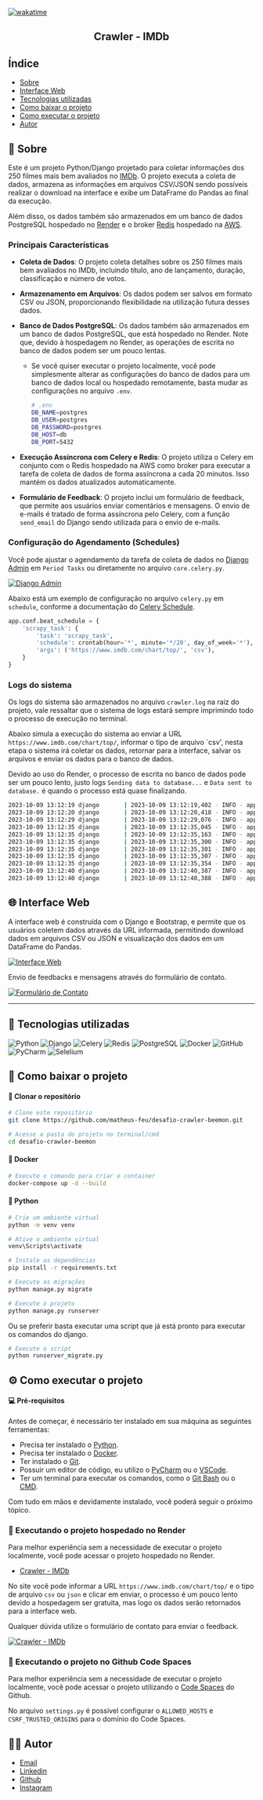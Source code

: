 [![wakatime](https://wakatime.com/badge/user/3bd24664-869f-460a-94e1-b98da8136504/project/018b0553-2e4f-452e-8f1c-50e5d4c05dee.svg)](https://wakatime.com/@Feu/projects/jdeiczpjnu?start=2023-10-03&end=2023-10-09) 

<h2 align="center">Crawler - IMDb</h2>

## Índice

- [Sobre](#-sobre)
- [Interface Web](#-interface-web)
- [Tecnologias utilizadas](#-tecnologias-utilizadas)
- [Como baixar o projeto](#-como-baixar-o-projeto)
- [Como executar o projeto](#-como-executar-o-projeto)
- [Autor](#-autor)

## 📖 Sobre

Este é um projeto Python/Django projetado para coletar informações dos 250 filmes mais bem avaliados
no [IMDb](https://www.imdb.com/chart/top/). O projeto executa a coleta de dados, armazena as informações em arquivos
CSV/JSON sendo possíveis realizar o download na interface e exibe um DataFrame do Pandas ao final da execução.

Além disso, os dados também são armazenados em um banco de dados PostgreSQL hospedado no [Render](https://render.com) e
o broker [Redis](https://redis.io/) hospedado na [AWS](https://aws.amazon.com/pt/).

### Principais Características

- **Coleta de Dados**: O projeto coleta detalhes sobre os 250 filmes mais bem avaliados no IMDb, incluindo título, ano
  de lançamento, duração, classificação e número de votos.


- **Armazenamento em Arquivos**: Os dados podem ser salvos em formato CSV ou JSON, proporcionando flexibilidade na
  utilização futura desses dados.


- **Banco de Dados PostgreSQL**: Os dados também são armazenados em um banco de dados PostgreSQL, que está hospedado no
  Render. Note que, devido à hospedagem no Render, as operações de escrita no banco de dados podem ser um pouco lentas.

    - Se você quiser executar o projeto localmente, você pode simplesmente alterar as configurações do banco de dados
      para um banco de dados local ou hospedado remotamente, basta mudar as configurações no arquivo `.env`.

      ```bash
      # .env
      DB_NAME=postgres
      DB_USER=postgres
      DB_PASSWORD=postgres
      DB_HOST=db
      DB_PORT=5432
      ```

- **Execução Assíncrona com Celery e Redis**: O projeto utiliza o Celery em conjunto com o Redis hospedado na AWS como
  broker para executar a tarefa de coleta de dados de forma assíncrona a cada 20 minutos. Isso mantém os dados
  atualizados automaticamente.

- **Formulário de Feedback**: O projeto inclui um formulário de feedback, que permite aos usuários enviar comentários e
  mensagens. O envio de e-mails é tratado de forma assíncrona pelo Celery, com a função `send_email` do Django sendo
  utilizada para o envio de e-mails.

### Configuração do Agendamento (Schedules)

Você pode ajustar o agendamento da tarefa de coleta de dados no [Django Admin](http://localhost:8000/admin)
em `Period Tasks` ou diretamente no arquivo `core.celery.py`.

[![Django Admin](https://imgur.com/vkJrYSI.png)](http://localhost:8000/admin)

Abaixo está um exemplo de configuração no arquivo `celery.py` em `schedule`, conforme a documentação
do [Celery Schedule](https://docs.celeryproject.org/en/stable/userguide/periodic-tasks.html#crontab-schedules).

```python
app.conf.beat_schedule = {
    'scrapy_task': {
        'task': 'scrapy_task',
        'schedule': crontab(hour='*', minute='*/20', day_of_week='*'),
        'args': ('https://www.imdb.com/chart/top/', 'csv'),
    }
}
```

### Logs do sistema

Os logs do sistema são armazenados no arquivo `crawler.log` na raiz do projeto, vale ressaltar que o sistema de logs
estará sempre imprimindo todo o processo de execução no terminal.

Abaixo simula a execução do sistema ao enviar a URL `https://www.imdb.com/chart/top/`, informar o tipo de arquivo `csv',
nesta etapa o sistema irá coletar os dados, retornar para a interface, salvar os arquivos e enviar os dados para o banco
de dados.

Devido ao uso do Render, o processo de escrita no banco de dados pode ser um pouco lento, justo
logs `Sending data to database...` e `Data sent to database.` é quando o processo está quase finalizando.

```bash
2023-10-09 13:12:19 django       | 2023-10-09 13:12:19,402 - INFO - app.helpers.setup_logger - Initializing Selenium...
2023-10-09 13:12:20 django       | 2023-10-09 13:12:20,418 - INFO - app.helpers.setup_logger - Selenium initialized 
2023-10-09 13:12:29 django       | 2023-10-09 13:12:29,076 - INFO - app.helpers.setup_logger - Getting https://www.imdb.com/chart/top/...
2023-10-09 13:12:35 django       | 2023-10-09 13:12:35,045 - INFO - app.helpers.setup_logger - Getting movie data and validation...
2023-10-09 13:12:35 django       | 2023-10-09 13:12:35,163 - INFO - app.helpers.setup_logger - Closing Selenium...
2023-10-09 13:12:35 django       | 2023-10-09 13:12:35,300 - INFO - app.helpers.setup_logger - Movie data collected.
2023-10-09 13:12:35 django       | 2023-10-09 13:12:35,301 - INFO - app.helpers.setup_logger - Saving files...
2023-10-09 13:12:35 django       | 2023-10-09 13:12:35,307 - INFO - app.helpers.setup_logger - Saving CSV file in media/imdb_data.csv...
2023-10-09 13:12:35 django       | 2023-10-09 13:12:35,354 - INFO - app.helpers.setup_logger - Files saved.
2023-10-09 13:12:40 django       | 2023-10-09 13:12:40,387 - INFO - app.helpers.setup_logger - Create connection with database.
2023-10-09 13:12:40 django       | 2023-10-09 13:12:40,388 - INFO - app.helpers.setup_logger - Sending data to database...
```

## 🌐 Interface Web

A interface web é construída com o Django e Bootstrap, e permite que os usuários coletem dados através da URL informada,
permitindo download dados em arquivos CSV ou JSON e visualização dos dados em um DataFrame do Pandas.

[![Interface Web](https://imgur.com/3nCvD5E.png)](http://localhost:8000/)

Envio de feedbacks e mensagens através do formulário de contato.

[![Formulário de Contato](https://imgur.com/ZVR5ykC.png)](http://localhost:8000/)

---

## 🚀 Tecnologias utilizadas

![Python](https://img.shields.io/badge/-Python-3776AB?style=flat-square&logo=python&logoColor=white)
![Django](https://img.shields.io/badge/-Django-092E20?style=flat-square&logo=django&logoColor=white)
![Celery](https://img.shields.io/badge/-Celery-37814A?style=flat-square&logo=celery&logoColor=white)
![Redis](https://img.shields.io/badge/-Redis-DC382D?style=flat-square&logo=redis&logoColor=white)
![PostgreSQL](https://img.shields.io/badge/-PostgreSQL-336791?style=flat-square&logo=postgresql&logoColor=white)
![Docker](https://img.shields.io/badge/-Docker-2496ED?style=flat-square&logo=docker&logoColor=white)
![GitHub](https://img.shields.io/badge/-GitHub-181717?style=flat-square&logo=github&logoColor=white)
![PyCharm](https://img.shields.io/badge/-PyCharm-000000?style=flat-square&logo=pycharm&logoColor=white)
![Selelium](https://img.shields.io/badge/-Selelium-43B02A?style=flat-square&logo=selelium&logoColor=white)

## 🎯 Como baixar o projeto

#### 📁 Clonar o repositório

```bash
# Clone este repositório
git clone https://github.com/matheus-feu/desafio-crawler-beemon.git

# Acesse a pasta do projeto no terminal/cmd
cd desafio-crawler-beemon
```

#### 🐳 Docker

```bash
# Execute o comando para criar o container
docker-compose up -d --build
```

#### 🐍 Python

```bash
# Crie um ambiente virtual
python -m venv venv

# Ative o ambiente virtual
venv\Scripts\activate

# Instale as dependências
pip install -r requirements.txt

# Execute as migrações
python manage.py migrate

# Execute o projeto
python manage.py runserver
```

Ou se preferir basta executar uma script que já está pronto para executar os comandos do django.

```bash
# Execute o script
python runserver_migrate.py
```

## ⚙️ Como executar o projeto

#### 💻 Pré-requisitos

Antes de começar, é necessário ter instalado em sua máquina as seguintes ferramentas:

- Precisa ter instalado o [Python](https://www.python.org/downloads/).
- Precisa ter instalado o [Docker](https://www.docker.com/products/docker-desktop).
- Ter instalado o  [Git](https://git-scm.com/downloads).
- Possuir um editor de código, eu utilizo o [PyCharm](https://www.jetbrains.com/pt-br/pycharm/download/#section=windows)
  ou o [VSCode](https://code.visualstudio.com/download).
- Ter um terminal para executar os comandos, como o [Git Bash](https://gitforwindows.org/) ou
  o [CMD](https://docs.microsoft.com/pt-br/windows-server/administration/windows-commands/cmd).

Com tudo em mãos e devidamente instalado, você poderá seguir o próximo tópico.


### 🎲 Executando o projeto hospedado no Render

Para melhor experiência sem a necessidade de executar o projeto localmente, você pode acessar o projeto hospedado no
Render.

- [Crawler - IMDb](https://crawler-imdb.onrender.com)

No site você pode informar a URL `https://www.imdb.com/chart/top/` e o tipo de arquivo `csv` ou `json` e clicar em enviar,
o processo é um pouco lento devido a hospedagem ser gratuita, mas logo os dados serão retornados para a interface web. 

Qualquer dúvida utilize o formulário de contato para enviar o feedback.

[![Crawler - IMDb](https://imgur.com/8Og8bqj.png)](https://crawler-imdb.onrender.com)

### 🎲 Executando o projeto no Github Code Spaces

Para melhor experiência sem a necessidade de executar o projeto localmente, você pode acessar o projeto utilizando
o [Code Spaces](https://github.com/features/codespaces) do Github.

No arquivo `settings.py` é possível configurar o `ALLOWED_HOSTS`  e `CSRF_TRUSTED_ORIGINS` para o domínio do Code
Spaces.

## 👨‍💻 Autor

- [Email](mailto:matheusfeu@gmail.com)
- [Linkedin](https://www.linkedin.com/in/matheus-feu-558558186/)
- [Github](https://github.com/matheus-feu)
- [Instagram](https://www.instagram.com/math_feu/)
